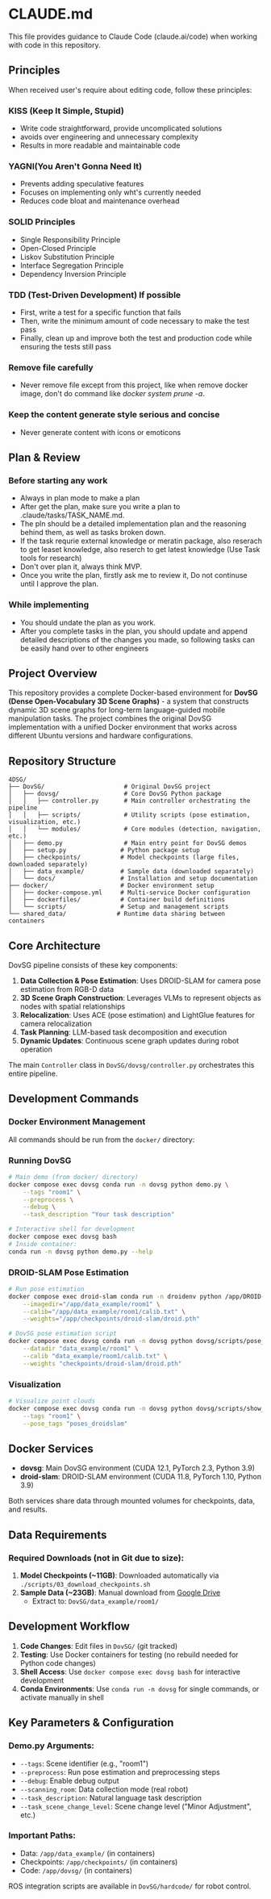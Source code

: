 # CLAUDE.md

This file provides guidance to Claude Code (claude.ai/code) when working with code in this repository.

## Principles
When received user's require about editing code, follow these principles:

### KISS (Keep It Simple, Stupid)
- Write code straightforward, provide uncomplicated solutions
- avoids over engineering and unnecessary complexity
- Results in more readable and maintainable code

### YAGNI(You Aren't Gonna Need It)
- Prevents adding speculative features
- Focuses on implementing only wht's currently needed
- Reduces code bloat and maintenance overhead

### SOLID Principles
- Single Responsibility Principle
- Open-Closed Principle
- Liskov Substitution Principle
- Interface Segregation Principle
- Dependency Inversion Principle

### TDD (Test-Driven Development) If possible
- First, write a test for a specific function that fails
- Then, write the minimum amount of code necessary to make the test pass
- Finally, clean up and improve both the test and production code while ensuring the tests still pass

### Remove file carefully
- Never remove file except from this project, like when remove docker image, don't do command like *docker system prune -a*.

### Keep the content generate style serious and concise
- Never generate content with icons or emoticons

### 

## Plan & Review

### Before starting any work
- Always in plan mode to make a plan
- After get the plan, make sure you write a plan to .claude/tasks/TASK_NAME.md.
- The pln should be a detailed implementation plan and the reasoning behind them, as well as tasks broken down.
- If the task requrie external knowledge or meratin package, also reserach to get leaset knowledge, also reserch to get latest knowledge (Use Task tools for research)
- Don't over plan it, always think MVP.
- Once you write the plan, firstly ask me to review it, Do not continuse until I approve the plan.

### While implementing
- You should undate the plan as you work.
- After you complete tasks in the plan, you should update and append detailed descriptions of the changes you made, so following tasks can be easily hand over to other engineers

## Project Overview

This repository provides a complete Docker-based environment for **DovSG (Dense Open-Vocabulary 3D Scene Graphs)** - a system that constructs dynamic 3D scene graphs for long-term language-guided mobile manipulation tasks. The project combines the original DovSG implementation with a unified Docker environment that works across different Ubuntu versions and hardware configurations.

## Repository Structure

```
4DSG/
├── DovSG/                      # Original DovSG project
│   ├── dovsg/                  # Core DovSG Python package
│   │   ├── controller.py       # Main controller orchestrating the pipeline
│   │   ├── scripts/            # Utility scripts (pose estimation, visualization, etc.)
│   │   └── modules/            # Core modules (detection, navigation, etc.)
│   ├── demo.py                 # Main entry point for DovSG demos
│   ├── setup.py               # Python package setup
│   ├── checkpoints/           # Model checkpoints (large files, downloaded separately)
│   ├── data_example/          # Sample data (downloaded separately)
│   └── docs/                  # Installation and setup documentation
├── docker/                    # Docker environment setup
│   ├── docker-compose.yml     # Multi-service Docker configuration
│   ├── dockerfiles/           # Container build definitions
│   └── scripts/               # Setup and management scripts
└── shared_data/              # Runtime data sharing between containers
```

## Core Architecture

DovSG pipeline consists of these key components:

1. **Data Collection & Pose Estimation**: Uses DROID-SLAM for camera pose estimation from RGB-D data
2. **3D Scene Graph Construction**: Leverages VLMs to represent objects as nodes with spatial relationships
3. **Relocalization**: Uses ACE (pose estimation) and LightGlue features for camera relocalization
4. **Task Planning**: LLM-based task decomposition and execution
5. **Dynamic Updates**: Continuous scene graph updates during robot operation

The main `Controller` class in `DovSG/dovsg/controller.py` orchestrates this entire pipeline.

## Development Commands

### Docker Environment Management

All commands should be run from the `docker/` directory:

### Running DovSG

```bash
# Main demo (from docker/ directory)
docker compose exec dovsg conda run -n dovsg python demo.py \
    --tags "room1" \
    --preprocess \
    --debug \
    --task_description "Your task description"

# Interactive shell for development
docker compose exec dovsg bash
# Inside container:
conda run -n dovsg python demo.py --help
```

### DROID-SLAM Pose Estimation

```bash
# Run pose estimation
docker compose exec droid-slam conda run -n droidenv python /app/DROID-SLAM/demo.py \
    --imagedir="/app/data_example/room1" \
    --calib="/app/data_example/room1/calib.txt" \
    --weights="/app/checkpoints/droid-slam/droid.pth"

# DovSG pose estimation script
docker compose exec dovsg conda run -n dovsg python dovsg/scripts/pose_estimation.py \
    --datadir "data_example/room1" \
    --calib "data_example/room1/calib.txt" \
    --weights "checkpoints/droid-slam/droid.pth"
```

### Visualization

```bash
# Visualize point clouds
docker compose exec dovsg conda run -n dovsg python dovsg/scripts/show_pointcloud.py \
    --tags "room1" \
    --pose_tags "poses_droidslam"
```

## Docker Services

- **dovsg**: Main DovSG environment (CUDA 12.1, PyTorch 2.3, Python 3.9)
- **droid-slam**: DROID-SLAM environment (CUDA 11.8, PyTorch 1.10, Python 3.9)

Both services share data through mounted volumes for checkpoints, data, and results.

## Data Requirements

### Required Downloads (not in Git due to size):

1. **Model Checkpoints (~11GB)**: Downloaded automatically via `./scripts/03_download_checkpoints.sh`
2. **Sample Data (~23GB)**: Manual download from [Google Drive](https://drive.google.com/drive/folders/13v5QOrqjxye__kJwDIuD7kTdeSSNfR5x?usp=sharing)
   - Extract to: `DovSG/data_example/room1/`

## Development Workflow

1. **Code Changes**: Edit files in `DovSG/` (git tracked)
2. **Testing**: Use Docker containers for testing (no rebuild needed for Python code changes)
3. **Shell Access**: Use `docker compose exec dovsg bash` for interactive development
4. **Conda Environments**: Use `conda run -n dovsg` for single commands, or activate manually in shell

## Key Parameters & Configuration

### Demo.py Arguments:
- `--tags`: Scene identifier (e.g., "room1")
- `--preprocess`: Run pose estimation and preprocessing steps
- `--debug`: Enable debug output
- `--scanning_room`: Data collection mode (real robot)
- `--task_description`: Natural language task description
- `--task_scene_change_level`: Scene change level ("Minor Adjustment", etc.)

### Important Paths:
- Data: `/app/data_example/` (in containers)
- Checkpoints: `/app/checkpoints/` (in containers)
- Code: `/app/dovsg/` (in containers)


ROS integration scripts are available in `DovSG/hardcode/` for robot control.